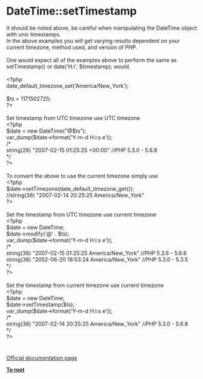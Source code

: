 # DateTime::setTimestamp




<div class="phpcode"><span class="html">
It should be noted above, be careful when manipulating the DateTime object with unix timestamps.<br>In the above examples you will get varying results dependent on your current timezone, method used, and version of PHP.<br><br>One would expect all of the examples above to perform the same as setTimestamp() or date(&apos;H:i&apos;, $timestamp); would.<br><br><span class="default">&lt;?php<br>date_default_timezone_set</span><span class="keyword">(</span><span class="string">&apos;America/New_York&apos;</span><span class="keyword">);<br><br></span><span class="default">$ts </span><span class="keyword">= </span><span class="default">1171502725</span><span class="keyword">;<br></span><span class="default">?&gt;<br></span><br>Set timestamp from UTC timezone use UTC timezone<br><span class="default">&lt;?php<br>$date </span><span class="keyword">= new </span><span class="default">DateTime</span><span class="keyword">(</span><span class="string">&quot;@</span><span class="default">$ts</span><span class="string">&quot;</span><span class="keyword">); <br></span><span class="default">var_dump</span><span class="keyword">(</span><span class="default">$date</span><span class="keyword">-&gt;</span><span class="default">format</span><span class="keyword">(</span><span class="string">&apos;Y-m-d H:i:s e&apos;</span><span class="keyword">));<br></span><span class="comment">/*<br>string(26) &quot;2007-02-15 01:25:25 +00:00&quot; //PHP 5.3.0 - 5.6.8<br>*/<br></span><span class="default">?&gt;<br></span><br>To convert the above to use the current timezone simply use<br><span class="default">&lt;?php<br>$date</span><span class="keyword">-&gt;</span><span class="default">setTimezone</span><span class="keyword">(</span><span class="default">date_default_timezone_get</span><span class="keyword">());<br></span><span class="comment">//string(36) &quot;2007-02-14 20:25:25 America/New_York&quot;<br></span><span class="default">?&gt;<br></span><br>Set the timestamp from UTC timezone use current timezone<br><span class="default">&lt;?php<br>$date </span><span class="keyword">= new </span><span class="default">DateTime</span><span class="keyword">;<br></span><span class="default">$date</span><span class="keyword">-&gt;</span><span class="default">modify</span><span class="keyword">(</span><span class="string">&apos;@&apos; </span><span class="keyword">. </span><span class="default">$ts</span><span class="keyword">); <br></span><span class="default">var_dump</span><span class="keyword">(</span><span class="default">$date</span><span class="keyword">-&gt;</span><span class="default">format</span><span class="keyword">(</span><span class="string">&apos;Y-m-d H:i:s e&apos;</span><span class="keyword">));<br></span><span class="comment">/*<br>string(36) &quot;2007-02-15 01:25:25 America/New_York&quot; //PHP 5.3.6 - 5.6.8<br>string(36) &quot;2052-06-20 18:53:24 America/New_York&quot; //PHP 5.3.0 - 5.3.5<br>*/<br></span><span class="default">?&gt;<br></span><br>Set the timestamp from current timezone use current timezone<br><span class="default">&lt;?php<br>$date </span><span class="keyword">= new </span><span class="default">DateTime</span><span class="keyword">;<br></span><span class="default">$date</span><span class="keyword">-&gt;</span><span class="default">setTimestamp</span><span class="keyword">(</span><span class="default">$ts</span><span class="keyword">); <br></span><span class="default">var_dump</span><span class="keyword">(</span><span class="default">$date</span><span class="keyword">-&gt;</span><span class="default">format</span><span class="keyword">(</span><span class="string">&apos;Y-m-d H:i:s e&apos;</span><span class="keyword">));<br></span><span class="comment">/*<br>string(36) &quot;2007-02-14 20:25:25 America/New_York&quot; //PHP 5.3.0 - 5.6.8<br>*/<br></span><span class="default">?&gt;</span>
</span>
</div>
  

#

[Official documentation page](https://www.php.net/manual/en/datetime.settimestamp.php)

**[To root](/README.md)**